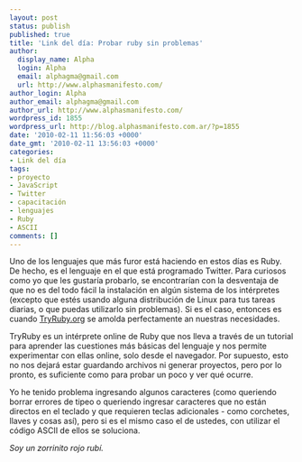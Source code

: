 ```yaml
---
layout: post
status: publish
published: true
title: 'Link del día: Probar ruby sin problemas'
author:
  display_name: Alpha
  login: Alpha
  email: alphagma@gmail.com
  url: http://www.alphasmanifesto.com/
author_login: Alpha
author_email: alphagma@gmail.com
author_url: http://www.alphasmanifesto.com/
wordpress_id: 1855
wordpress_url: http://blog.alphasmanifesto.com.ar/?p=1855
date: '2010-02-11 11:56:03 +0000'
date_gmt: '2010-02-11 13:56:03 +0000'
categories:
- Link del día
tags:
- proyecto
- JavaScript
- Twitter
- capacitación
- lenguajes
- Ruby
- ASCII
comments: []
---
```


Uno de los lenguajes que más furor está haciendo en estos días es Ruby. De hecho, es el lenguaje en el que está programado Twitter. Para curiosos como yo que les gustaría probarlo, se encontrarían con la desventaja de que no es del todo fácil la instalación en algún sistema de los intérpretes (excepto que estés usando alguna distribución de Linux para tus tareas diarias, o que puedas utilizarlo sin problemas). Si es el caso, entonces es cuando <a href="http://tryruby.org/">TryRuby.org</a> se amolda perfectamente an nuestras necesidades.

TryRuby es un intérprete online de Ruby que nos lleva a través de un tutorial para aprender las cuestiones más básicas del lenguaje y nos permite experimentar con ellas online, solo desde el navegador. Por supuesto, esto no nos dejará estar guardando archivos ni generar proyectos, pero por lo pronto, es suficiente como para probar un poco y ver qué ocurre.

Yo he tenido problema ingresando algunos caracteres (como queriendo borrar errores de tipeo o queriendo ingresar caracteres que no están directos en el teclado y que requieren teclas adicionales - como corchetes, llaves y cosas así), pero si es el mismo caso el de ustedes, con utilizar el código ASCII de ellos se soluciona.

_Soy un zorrinito rojo rubí._
